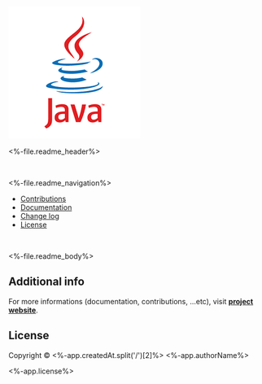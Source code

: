 <img style="float: center;" src="docs/src/media/logo.png">

<br>

<%-file.readme_header%>

<br>

<%-file.readme_navigation%>
 * [Contributions](#additional-info)
 * [Documentation](#additional-info)
 * [Change log](#additional-info)
 * [License](#license)
 
<br>

<%-file.readme_body%>

## Additional info
For more informations (documentation, contributions, ...etc),
visit [**project website**](<%-app.siteUrl%>).

## License
Copyright © <%-app.createdAt.split('/')[2]%> <%-app.authorName%>

<%-app.license%>

